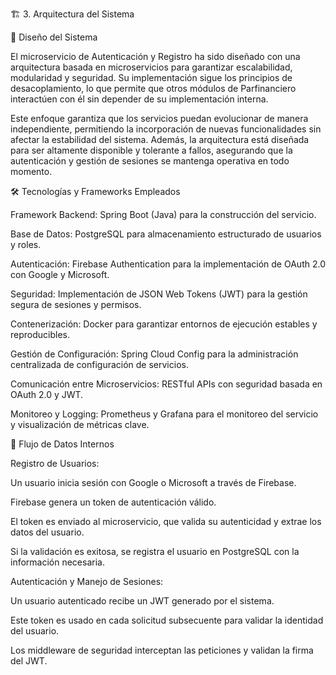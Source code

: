 🏗️ 3. Arquitectura del Sistema

🔹 Diseño del Sistema

El microservicio de Autenticación y Registro ha sido diseñado con una arquitectura basada en microservicios para garantizar escalabilidad, modularidad y seguridad. Su implementación sigue los principios de desacoplamiento, lo que permite que otros módulos de Parfinanciero interactúen con él sin depender de su implementación interna.

Este enfoque garantiza que los servicios puedan evolucionar de manera independiente, permitiendo la incorporación de nuevas funcionalidades sin afectar la estabilidad del sistema. Además, la arquitectura está diseñada para ser altamente disponible y tolerante a fallos, asegurando que la autenticación y gestión de sesiones se mantenga operativa en todo momento.

🛠️ Tecnologías y Frameworks Empleados


Framework Backend: Spring Boot (Java) para la construcción del servicio.

Base de Datos: PostgreSQL para almacenamiento estructurado de usuarios y roles.

Autenticación: Firebase Authentication para la implementación de OAuth 2.0 con Google y Microsoft.

Seguridad: Implementación de JSON Web Tokens (JWT) para la gestión segura de sesiones y permisos.

Contenerización: Docker para garantizar entornos de ejecución estables y reproducibles.

Gestión de Configuración: Spring Cloud Config para la administración centralizada de configuración de servicios.

Comunicación entre Microservicios: RESTful APIs con seguridad basada en OAuth 2.0 y JWT.

Monitoreo y Logging: Prometheus y Grafana para el monitoreo del servicio y visualización de métricas clave.

🔄 Flujo de Datos Internos

Registro de Usuarios:

Un usuario inicia sesión con Google o Microsoft a través de Firebase.

Firebase genera un token de autenticación válido.

El token es enviado al microservicio, que valida su autenticidad y extrae los datos del usuario.

Si la validación es exitosa, se registra el usuario en PostgreSQL con la información necesaria.

Autenticación y Manejo de Sesiones:

Un usuario autenticado recibe un JWT generado por el sistema.

Este token es usado en cada solicitud subsecuente para validar la identidad del usuario.

Los middleware de seguridad interceptan las peticiones y validan la firma del JWT.